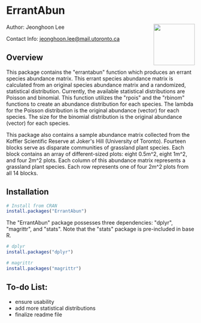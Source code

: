 # ErrantAbun

<img src="https://pbs.twimg.com/profile_images/1087712161068134401/wjj4km3L_400x400.jpg" width="110" align="right">

Author: Jeonghoon Lee

Contact Info: jeonghoon.lee@mail.utoronto.ca

## Overview

This package contains the "errantabun" function which produces an errant species abundance matrix. This errant species abundance matrix is calculated from an original species abundance matrix and a randomized, statistical distribution. Currently, the available statistical distributions are Poisson and binomial. This function utilizes the "rpois" and the "rbinom" functions to create an abundance distribution for each species. The lambda for the Poisson distribution is the original abundance (vector) for each species. The size for the binomial distribution is the original abundance (vector) for each species.

This package also contains a sample abundance matrix collected from the Koffler Scientific Reserve at Joker's Hill (University of Toronto). Fourteen blocks serve as disparate communities of grassland plant species. Each block contains an array of different-sized plots: eight 0.5m^2, eight 1m^2, and four 2m^2 plots. Each column of this abundance matrix represents a grassland plant species. Each row represents one of four 2m^2 plots from all 14 blocks.

## Installation

``` r
# Install from CRAN
install.packages("ErrantAbun")
```

The "ErrantAbun" package possesses three dependencies: "dplyr", "magrittr", and "stats". Note that the "stats" package is pre-included in base R.

``` r
# dplyr
install.packages("dplyr")

# magrittr
install.packages("magrittr")
```

## To-do List:

 - ensure usability
 - add more statistical distributions
 - finalize readme file
